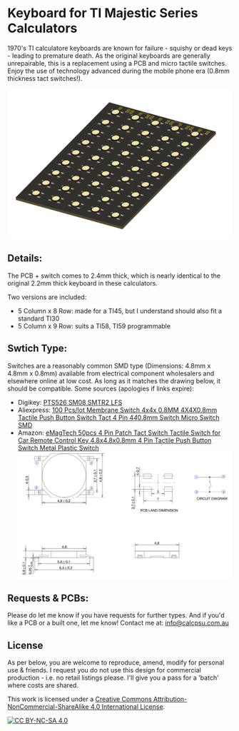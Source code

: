 # Keyboard for TI Majestic Series Calculators #

1970's TI calculatore keyboards are known for failure - squishy or dead keys - leading to premature death.
As the original keyboards are generally unrepairable, this is a replacement using a PCB and micro tactile switches.
Enjoy the use of technology advanced during the mobile phone era (0.8mm thickness tact switches!).

![image](render.png)

## Details: ##

The PCB + switch comes to 2.4mm thick, which is nearly identical to the original 2.2mm thick keyboard in these calculators.

Two versions are included:
* 5 Column x 8 Row: made for a TI45, but I understand should also fit a standard TI30
* 5 Column x 9 Row: suits a TI58, TI59 programmable

## Swtich Type: ##

Switches are a reasonably common SMD type (Dimensions: 4.8mm x 4.8mm x 0.8mm) available from electrical component wholesalers and elsewhere online at low cost.
As long as it matches the drawing below, it should be compatible.
Some sources (apologies if links expire):
* Digikey: [PTS526 SM08 SMTR2 LFS](https://www.digikey.com.au/short/9qb5pmcp)
* Aliexpress: [100 Pcs/lot Membrane Switch 4x4x 0.8MM 4X4X0.8mm Tactile Push Button Switch Tact 4 Pin 4*4*0.8mm Switch Micro Switch SMD](https://www.aliexpress.com/item/4001331647427.html)
* Amazon: [eMagTech 50pcs 4 Pin Patch Tact Switch Tactile Switch for Car Remote Control Key 4.8x4.8x0.8mm 4 Pin Tactile Push Button Switch Metal Plastic Switch](https://www.amazon.com.au/eMagTech-Tactile-Control-4-8x4-8x0-8mm-Plastic/dp/B0CN9467VQ)
![image](tactswitch.png)

## Requests & PCBs:

Please do let me know if you have requests for further types.
And if you'd like a PCB or a built one, let me know!
Contact me at: info@calcpsu.com.au

## License

As per below, you are welcome to reproduce, amend, modify for personal use & friends.
I request you do not use this design for commercial production - i.e. no retail listings please. I'll give you a pass for a 'batch' where costs are shared.

This work is licensed under a
[Creative Commons Attribution-NonCommercial-ShareAlike 4.0 International License][cc-by-nc-sa].

[![CC BY-NC-SA 4.0][cc-by-nc-sa-image]][cc-by-nc-sa]

[cc-by-nc-sa]: http://creativecommons.org/licenses/by-nc-sa/4.0/
[cc-by-nc-sa-image]: https://licensebuttons.net/l/by-nc-sa/4.0/88x31.png
[cc-by-nc-sa-shield]: https://img.shields.io/badge/License-CC%20BY--NC--SA%204.0-lightgrey.svg
